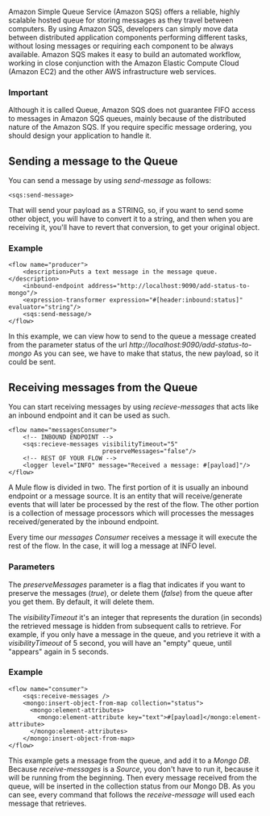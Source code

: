 Amazon Simple Queue Service (Amazon SQS) offers a reliable, highly scalable hosted queue for storing messages as they travel between computers.
By using Amazon SQS, developers can simply move data between distributed application components performing different tasks, without losing messages or requiring each 
component to be always available. Amazon SQS makes it easy to build an automated workflow, working in close conjunction with the Amazon Elastic Compute Cloud (Amazon EC2) 
and the other AWS infrastructure web services.

### Important

Although it is called Queue, Amazon SQS does not guarantee FIFO access to messages in Amazon SQS queues, mainly because of the distributed nature of the Amazon SQS. 
If you require specific message ordering, you should design your application to handle it.
 
Sending a message to the Queue
------------------------------

You can send a message by using _send-message_ as follows:

    <sqs:send-message>

That will send your payload as a STRING, so, if you want to send some other object, you will have to convert it to a string, and then when you are receiving it, you'll have to
revert that conversion, to get your original object.

### Example

    <flow name="producer">
        <description>Puts a text message in the message queue.</description>
        <inbound-endpoint address="http://localhost:9090/add-status-to-mongo"/>
        <expression-transformer expression="#[header:inbound:status]" evaluator="string"/>
        <sqs:send-message/>
    </flow>
    
In this example, we can view how to send to the queue a message created from the parameter status of the url _http://localhost:9090/add-status-to-mongo_
As you can see, we have to make that status, the new payload, so it could be sent.

Receiving messages from the Queue
---------------------------------

You can start receiving messages by using _recieve-messages_ that acts like an inbound endpoint and it
can be used as such.

    <flow name="messagesConsumer">
        <!-- INBOUND ENDPOINT -->
        <sqs:recieve-messages visibilityTimeout="5" 
                              preserveMessages="false"/>
        <!-- REST OF YOUR FLOW -->
        <logger level="INFO" message="Received a message: #[payload]"/>
    </flow>

A Mule flow is divided in two. The first portion of it is usually an inbound endpoint or a message source. It is an entity that will receive/generate events that will later
be processed by the rest of the flow. The other portion is a collection of message processors which will processes the messages received/generated by the inbound
endpoint.

Every time our _messages Consumer_ receives a message it will execute the rest of the flow. In the case, it will log a message at INFO level.

### Parameters

The _preserveMessages_ parameter is a flag that indicates if you want to preserve the messages (_true_), or delete them (_false_) from the queue after you get them.
By default, it will delete them.

The _visibilityTimeout_ it's an integer that represents the duration (in seconds) the retrieved message is hidden from subsequent calls to retrieve.
For example, if you only have a message in the queue, and you retrieve it with a _visibilityTimeout_ of 5 second, you will have an "empty" queue, until "appears" again in 5 seconds.

### Example

    <flow name="consumer">
        <sqs:receive-messages />
        <mongo:insert-object-from-map collection="status">
          <mongo:element-attributes>
            <mongo:element-attribute key="text">#[payload]</mongo:element-attribute>
          </mongo:element-attributes>
        </mongo:insert-object-from-map>
    </flow>
    
This example gets a message from the queue, and add it to a _Mongo DB_. Because _receive-messages_ is a _Source_, you don't have to run it, because it will be running from the beginning.
Then every message received from the queue, will be inserted in the collection status from our Mongo DB. As you can see, every command that follows the _receive-message_ will used each 
message that retrieves.
